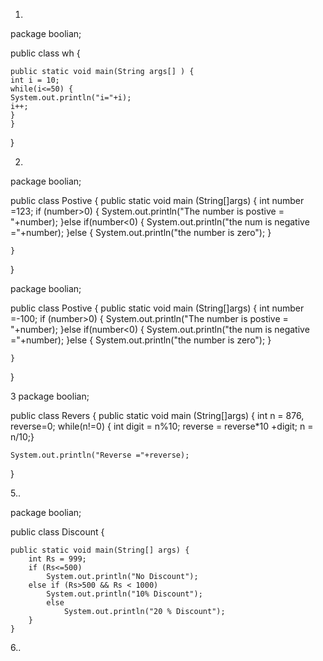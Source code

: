 1.
package boolian;

public class wh {

	public static void main(String args[] ) {
	int i = 10;
	while(i<=50) {
	System.out.println("i="+i);
	i++;
	}
	}
}

2.
package boolian;

public class Postive {
	public static void main (String[]args) {
	int number =123;
	if (number>0) {
		System.out.println("The number is postive = "+number);
	}else if(number<0) {
		System.out.println("the num is negative ="+number);
	}else {
		System.out.println("the number is zero");
	}
	
	}

}

package boolian;

public class Postive {
	public static void main (String[]args) {
	int number =-100;
	if (number>0) {
		System.out.println("The number is postive = "+number);
	}else if(number<0) {
		System.out.println("the num is negative ="+number);
	}else {
		System.out.println("the number is zero");
	}
	
	}

}


3 
package boolian;

public class Revers {
public static void main (String[]args) {
	int n = 876, reverse=0;
	while(n!=0) {
	int digit = n%10;
	reverse = reverse*10 +digit;
	n = n/10;}
	
	System.out.println("Reverse ="+reverse);
	
}


5..

package boolian;

public class Discount {

	public static void main(String[] args) {
		int Rs = 999;
		if (Rs<=500)
			System.out.println("No Discount");
		else if (Rs>500 && Rs < 1000)
			System.out.println("10% Discount");
			else
				System.out.println("20 % Discount");
		}
	}

6..

